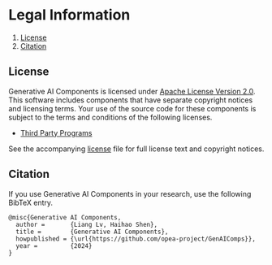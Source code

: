 # Legal Information

1. [License](#license)
2. [Citation](#citation)

## License

Generative AI Components  is licensed under [Apache License Version 2.0](http://www.apache.org/licenses/LICENSE-2.0).
This software includes components that have separate copyright notices and licensing terms.
Your use of the source code for these components is subject to the terms and conditions of the following licenses.

- [Third Party Programs](/third-party-programs.txt)

See the accompanying [license](/LICENSE) file for full license text and copyright notices.

## Citation

If you use Generative AI Components in your research, use the following BibTeX entry.

```
@misc{Generative AI Components,
  author =       {Liang Lv, Haihao Shen},
  title =        {Generative AI Components},
  howpublished = {\url{https://github.com/opea-project/GenAIComps}},
  year =         {2024}
}
```
